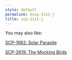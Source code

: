 ```yaml
---
style: default
permalink: Xscp-1111-j
title: scp-1111-j
---
```

You may also like:

[SCP-1682: Solar Parasite](http://scp-wiki.net/scp-1682)

[SCP-2619: The Mocking Birds](http://scp-wiki.net/scp-2619)
